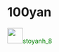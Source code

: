# 100yan
<!DOCTYPE html>
<html lang="en">
<head>
    <meta charset="UTF-8">
    <title>Title</title>
</head>
<style>
a:link {
  color: green;
  background-color: transparent;
  text-decoration: none;
}
a:visited {
  color: white;
  background-color: transparent;
  text-decoration: none;
}
a:hover {
  color: red;
  background-color: transparent;
  text-decoration: underline;
}

</style>
<body>
<a href="https://www.instagram.com/stoyanh_8/" class="link-underline-light"><img src="https://clipart.info/images/ccovers/1516920567instagram-png-logo-transparent.png"  width="35" height="35">stoyanh_8</a>
</body>
</html>
